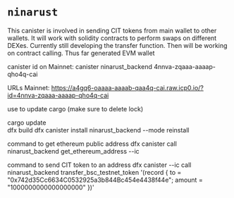 # `ninarust`

This canister is involved in sending CIT tokens from main wallet to other wallets. It will work with solidity contracts to perform swaps on different DEXes. Currently still developing the transfer function. Then will be working on contract calling. Thus far generated EVM wallet

canister id on Mainnet: canister ninarust_backend 4nnva-zqaaa-aaaap-qho4q-cai

URLs Mainnet: https://a4gq6-oaaaa-aaaab-qaa4q-cai.raw.icp0.io/?id=4nnva-zqaaa-aaaap-qho4q-cai

use to update cargo (make sure to delete lock)

cargo update                                                          
dfx build
dfx canister install ninarust_backend --mode reinstall

command to get ethereum public address
dfx canister call ninarust_backend get_ethereum_address --ic

command to send CIT token to an address
dfx canister --ic call ninarust_backend transfer_bsc_testnet_token '(record { to = "0x742d35Cc6634C0532925a3b844Bc454e4438f44e"; amount = "1000000000000000000" })'

